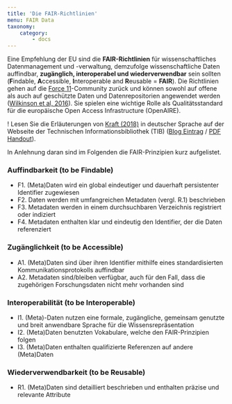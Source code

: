 ```yaml
---
title: 'Die FAIR-Richtlinien'
menu: FAIR Data
taxonomy:
    category:
        - docs
---
```


Eine Empfehlung der EU sind die **FAIR-Richtlinien** für wissenschaftliches Datenmanagement und -verwaltung, demzufolge wissenschaftliche Daten auffindbar, **zugänglich, interoperabel und wiederverwendbar** sein sollten (**F**indable, **A**ccessible, **I**nteroperable and **R**eusable = **FAIR**). Die Richtlinien gehen auf die [Force 11](https://www.force11.org)-Community zurück und können sowohl auf offene als auch auf geschützte Daten und Datenrepositorien angewendet werden ([Wilkinson et al, 2016](../../literatur#Wilkinson2016)). Sie spielen eine wichtige Rolle als Qualitätsstandard für die europäische Open Access Infrastructure (OpenAIRE).

! Lesen Sie die Erläuterungen von [Kraft (2018)](/opendata/vorlesung/literatur#kraftFair2018) in deutscher Sprache auf der Webseite der Technischen Informationsbibliothek (TIB) ([Blog Eintrag](https://blogs.tib.eu/wp/tib/2017/09/12/die-fair-data-prinzipien-fuer-forschungsdaten/) / [PDF Handout](https://blogs.tib.eu/wp/tib/wp-content/uploads/sites/3/2017/09/Die-FAIR-Data-Prinzipien.pdf)). 

In Anlehnung daran sind im Folgenden die FAIR-Prinzipien kurz aufgelistet.


### Auffindbarkeit (to be **F**indable)

- F1. (Meta)Daten wird ein global eindeutiger und dauerhaft persistenter Identifier zugewiesen
- F2. Daten werden mit umfangreichen Metadaten (vergl. R.1) beschrieben
- F3. Metadaten werden in einem durchsuchbaren Verzeichnis registriert oder indiziert
- F4. Metadaten enthalten klar und eindeutig den Identifier, der die Daten referenziert

### Zugänglichkeit (to be **A**ccessible)
- A1.  (Meta)Daten sind über ihren Identifier mithilfe eines standardisierten Kommunikationsprotokolls auffindbar
- A2. Metadaten sind/bleiben verfügbar, auch für den Fall, dass die zugehörigen Forschungsdaten nicht mehr vorhanden sind

### Interoperabilität (to be **I**nteroperable)
- I1. (Meta)-Daten nutzen eine formale, zugängliche, gemeinsam genutzte und breit anwendbare Sprache für die Wissensrepräsentation
- I2. (Meta)Daten benutzten Vokabulare, welche den FAIR-Prinzipien folgen
- I3. (Meta)Daten enthalten qualifizierte Referenzen auf andere (Meta)Daten

### Wiederverwendbarkeit (to be **R**eusable)

- R1. (Meta)Daten sind detailliert beschrieben und enthalten präzise und relevante Attribute

<!--

Artikels traditionell durch Belege (d.h. direkte / indirekte) Zitate aus der wissenschtlichen Literatur

Das wissenschaftliche Arbeiten mit Daten

- OpenAIRE
- FAIR Prinzipien
- Reproduzierbarkeit
- Wiederverwendbarkeit
- Transparenz
- Allein reicht nicht aus
- Research Compendia
- Daten Zitieren
-->
